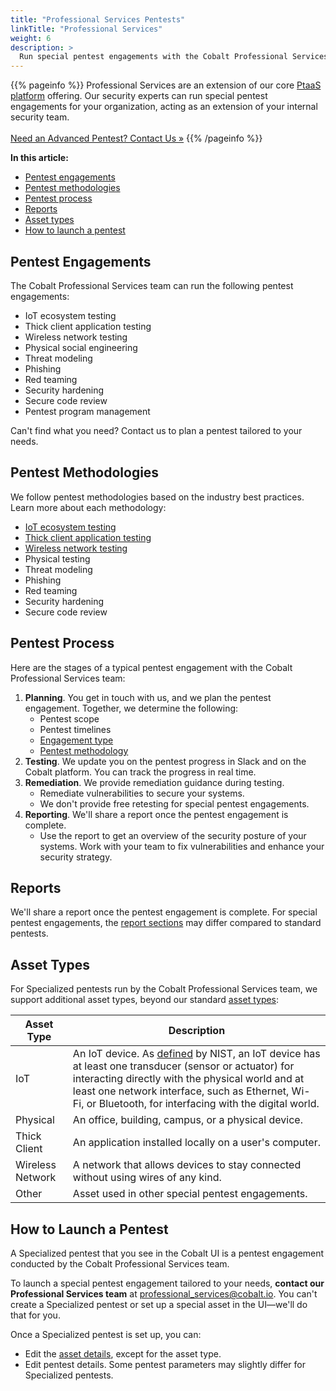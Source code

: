 ```yaml
---
title: "Professional Services Pentests"
linkTitle: "Professional Services"
weight: 6
description: >
  Run special pentest engagements with the Cobalt Professional Services team.
---
```


{{% pageinfo %}}
Professional Services are an extension of our core [PtaaS platform](https://www.cobalt.io/ptaas) offering. Our security experts can run special pentest engagements for your organization, acting as an extension of your internal security team.<br><br><a class="btn btn-outline-primary rounded" href="mailto:professional_services@cobalt.io" target="_blank">Need an Advanced Pentest? Contact Us »</a>
{{% /pageinfo %}}

**In this article:**

- [Pentest engagements](#pentest-engagements)
- [Pentest methodologies](#pentest-methodologies)
- [Pentest process](#pentest-process)
- [Reports](#reports)
- [Asset types](#asset-types)
- [How to launch a pentest](#how-to-launch-a-pentest)

## Pentest Engagements

The Cobalt Professional Services team can run the following pentest engagements:

- IoT ecosystem testing
- Thick client application testing
- Wireless network testing
- Physical social engineering
- Threat modeling
- Phishing
- Red teaming
- Security hardening
- Secure code review
- Pentest program management

Can't find what you need? Contact us to plan a pentest tailored to your needs.

## Pentest Methodologies

We follow pentest methodologies based on the industry best practices. Learn more about each methodology:

- [IoT ecosystem testing](/professional-services/methodologies/iot/)
- [Thick client application testing](/professional-services/methodologies/thick-client/)
- [Wireless network testing](/professional-services/methodologies/wireless-network/)
- Physical testing
- Threat modeling
- Phishing
- Red teaming
- Security hardening
- Secure code review

## Pentest Process

Here are the stages of a typical pentest engagement with the Cobalt Professional Services team:

1. **Planning**. You get in touch with us, and we plan the pentest engagement. Together, we determine the following:
    - Pentest scope
    - Pentest timelines
    - [Engagement type](#pentest-engagements)
    - [Pentest methodology](#pentest-methodologies)
1. **Testing**. We update you on the pentest progress in Slack and on the Cobalt platform. You can track the progress in real time.
1. **Remediation**. We provide remediation guidance during testing.
    - Remediate vulnerabilities to secure your systems.
    - We don't provide free retesting for special pentest engagements.
1. **Reporting**. We'll share a report once the pentest engagement is complete.
    - Use the report to get an overview of the security posture of your systems. Work with your team to fix vulnerabilities and enhance your security strategy.

## Reports

We'll share a report once the pentest engagement is complete. For special pentest engagements, the [report sections](/platform-deep-dive/pentests/reports/report-contents/) may differ compared to standard pentests.

## Asset Types

For Specialized pentests run by the Cobalt Professional Services team, we support additional asset types, beyond our standard [asset types](/platform-deep-dive/assets/asset-types/):

| Asset Type | Description |
|---|---|
| IoT | An IoT device. As [defined](https://csrc.nist.gov/glossary/term/iot_device) by NIST, an IoT device has at least one transducer (sensor or actuator) for interacting directly with the physical world and at least one network interface, such as Ethernet, Wi-Fi, or Bluetooth, for interfacing with the digital world. |
| Physical | An office, building, campus, or a physical device. |
| Thick Client | An application installed locally on a user's computer. |
| Wireless Network | A network that allows devices to stay connected without using wires of any kind. |
| Other | Asset used in other special pentest engagements.

## How to Launch a Pentest

A Specialized pentest that you see in the Cobalt UI is a pentest engagement conducted by the Cobalt Professional Services team.

To launch a special pentest engagement tailored to your needs, **contact our Professional Services team** at [professional_services@cobalt.io](mailto:professional_services@cobalt.io). You can't create a Specialized pentest or set up a special asset in the UI—we'll do that for you.

Once a Specialized pentest is set up, you can:

- Edit the [asset details](/getting-started/assets/#asset-details), except for the asset type.
- Edit pentest details. Some pentest parameters may slightly differ for Specialized pentests.

